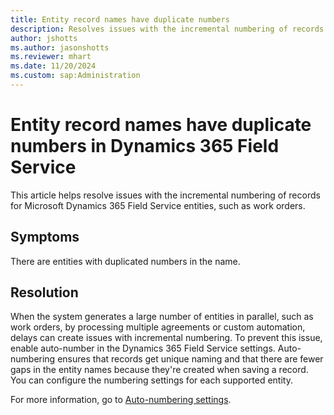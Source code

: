 ```yaml
---
title: Entity record names have duplicate numbers
description: Resolves issues with the incremental numbering of records for Dynamics 365 Field Service entities with auto-numbering.
author: jshotts
ms.author: jasonshotts
ms.reviewer: mhart
ms.date: 11/20/2024
ms.custom: sap:Administration
---
```

# Entity record names have duplicate numbers in Dynamics 365 Field Service

This article helps resolve issues with the incremental numbering of records for Microsoft Dynamics 365 Field Service entities, such as work orders.

## Symptoms

There are entities with duplicated numbers in the name.

## Resolution

When the system generates a large number of entities in parallel, such as work orders, by processing multiple agreements or custom automation, delays can create issues with incremental numbering. To prevent this issue, enable auto-number in the Dynamics 365 Field Service settings. Auto-numbering ensures that records get unique naming and that there are fewer gaps in the entity names because they're created when saving a record. You can configure the numbering settings for each supported entity.

For more information, go to [Auto-numbering settings](/dynamics365/field-service/configure-default-settings#auto-numbering-settings).
